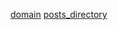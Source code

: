 [title]: <> (david fox's blog)
[icon]: <> (https://1.gravatar.com/avatar/c98c36bd1f7c8ed591051021f7bcb961c2d07bd8da96bf303825439e84e7626d?size=256)
[domain](http://localhost:5500)
[posts_directory](./posts)
